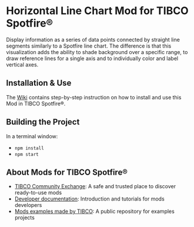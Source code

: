 # Horizontal Line Chart Mod for TIBCO Spotfire®

Display information as a series of data points connected by straight line segments similarly to a Spotfire line chart. The difference is that this visualization adds the ability to shade background over a specific range, to draw reference lines for a single axis and to individually color and label vertical axes.

## Installation & Use

The [Wiki](https://github.com/TIBCOSoftware/spotfire-mod-horizontalline/wiki) contains step-by-step instruction on how to install and use this Mod in TIBCO Spotfire®.

## Building the Project

In a terminal window:
- `npm install`
- `npm start`

## About Mods for TIBCO Spotfire®
-   [TIBCO Community Exchange](https://community.tibco.com/s/global-search/%40uri#q=mod%20for%20tibco%20spotfire&t=Exchange&sort=date%20descending): A safe and trusted place to discover ready-to-use mods
-   [Developer documentation](https://tibcosoftware.github.io/spotfire-mods/docs/): Introduction and tutorials for mods developers
-   [Mods examples made by TIBCO](https://github.com/TIBCOSoftware/spotfire-mods/releases/latest): A public repository for examples projects
